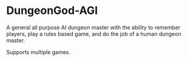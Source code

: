 # DungeonGod-AGI

A general all purpose AI dungeon master with the ability to remember players, play a rules based game, and do the job of a human dungeon master.

Supports multiple games.
